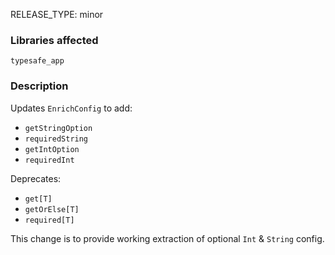 RELEASE_TYPE: minor

### Libraries affected

`typesafe_app`

### Description

Updates `EnrichConfig` to add:

- `getStringOption`
- `requiredString`
- `getIntOption`
- `requiredInt`

Deprecates:

- `get[T]`
- `getOrElse[T]`
- `required[T]`

This change is to provide working extraction of optional `Int` & `String` config.
